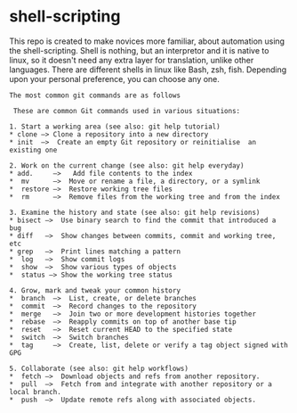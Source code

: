 # shell-scripting
This repo is created to make novices more familiar, about automation using the shell-scripting. Shell is nothing, but an interpretor and it is native to linux, so it doesn't need any extra layer for translation, unlike other languages. There are different shells in linux like Bash, zsh, fish. Depending upon your personal preference, you can choose any one. 

```
The most common git commands are as follows
 
 These are common Git commands used in various situations:

1. Start a working area (see also: git help tutorial)
* clone —> Clone a repository into a new directory
* init  —>  Create an empty Git repository or reinitialise  an  existing one

2. Work on the current change (see also: git help everyday)
* add.     —>   Add file contents to the index
*  mv      —>  Move or rename a file, a directory, or a symlink
*  restore —>  Restore working tree files
*  rm      —>  Remove files from the working tree and from the index

3. Examine the history and state (see also: git help revisions)
* bisect —>  Use binary search to find the commit that introduced a bug
* diff   —>  Show changes between commits, commit and working tree, etc
* grep   —>  Print lines matching a pattern
*  log   —>  Show commit logs
*  show  —>  Show various types of objects
*  status —> Show the working tree status

4. Grow, mark and tweak your common history
*  branch  —>  List, create, or delete branches
*  commit  —>  Record changes to the repository
*  merge   —>  Join two or more development histories together
*  rebase  —>  Reapply commits on top of another base tip
*  reset   —>  Reset current HEAD to the specified state
*  switch  —>  Switch branches
*  tag     —>  Create, list, delete or verify a tag object signed with GPG

5. Collaborate (see also: git help workflows)
*  fetch —>  Download objects and refs from another repository.
*  pull  —>  Fetch from and integrate with another repository or a local branch.
*  push  —>  Update remote refs along with associated objects.

```

